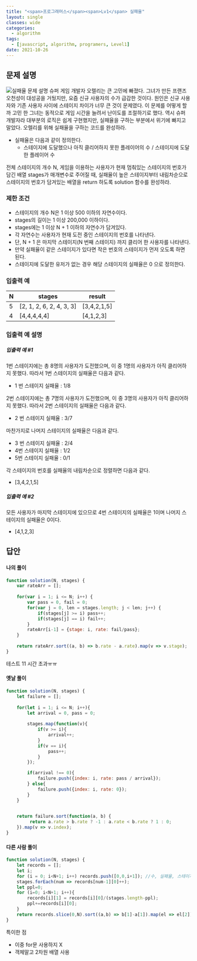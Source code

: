 ```yaml
---
title: "<span>프로그래머스</span><span>Lv1</span> 실패율"
layout: single
classes: wide
categories:
  - algorithm
tags:
  - [javascript, algorithm, programers, Level1]
date: 2021-10-26
---
```


## 문제 설명
<img src='{{ "/assets/images/2021-10-26-post-img1.png" | relative_url }}' title="실패율 문제 설명" alt="실패율 문제 설명"/>
슈퍼 게임 개발자 오렐리는 큰 고민에 빠졌다. 그녀가 만든 프랜즈 오천성이 대성공을 거뒀지만, 요즘 신규 사용자의 수가 급감한 것이다. 원인은 신규 사용자와 기존 사용자 사이에 스테이지 차이가 너무 큰 것이 문제였다.  
이 문제를 어떻게 할까 고민 한 그녀는 동적으로 게임 시간을 늘려서 난이도를 조절하기로 했다. 역시 슈퍼 개발자라 대부분의 로직은 쉽게 구현했지만, 실패율을 구하는 부분에서 위기에 빠지고 말았다. 오렐리를 위해 실패율을 구하는 코드를 완성하라.

* 실패율은 다음과 같이 정의한다.
  * 스테이지에 도달했으나 아직 클리어하지 못한 플레이어의 수 / 스테이지에 도달한 플레이어 수

전체 스테이지의 개수 N, 게임을 이용하는 사용자가 현재 멈춰있는 스테이지의 번호가 담긴 배열 stages가 매개변수로 주어질 때, 실패율이 높은 스테이지부터 내림차순으로 스테이지의 번호가 담겨있는 배열을 return 하도록 solution 함수를 완성하라.

### 제한 조건
* 스테이지의 개수 N은 1 이상 500 이하의 자연수이다.
* stages의 길이는 1 이상 200,000 이하이다.
* stages에는 1 이상 N + 1 이하의 자연수가 담겨있다.
* 각 자연수는 사용자가 현재 도전 중인 스테이지의 번호를 나타낸다.
* 단, N + 1 은 마지막 스테이지(N 번째 스테이지) 까지 클리어 한 사용자를 나타낸다.
* 만약 실패율이 같은 스테이지가 있다면 작은 번호의 스테이지가 먼저 오도록 하면 된다.
* 스테이지에 도달한 유저가 없는 경우 해당 스테이지의 실패율은 0 으로 정의한다.

### 입출력 예

|N|stages|result|
|-|-|-|
|5|[2, 1, 2, 6, 2, 4, 3, 3]|[3,4,2,1,5]|
|4|[4,4,4,4,4]|[4,1,2,3]|

### 입출력 예 설명
##### 입출력 예 #1  
1번 스테이지에는 총 8명의 사용자가 도전했으며, 이 중 1명의 사용자가 아직 클리어하지 못했다. 따라서 1번 스테이지의 실패율은 다음과 같다.
* 1 번 스테이지 실패율 : 1/8
  
2번 스테이지에는 총 7명의 사용자가 도전했으며, 이 중 3명의 사용자가 아직 클리어하지 못했다. 따라서 2번 스테이지의 실패율은 다음과 같다.
* 2 번 스테이지 실패율 : 3/7
  
마찬가지로 나머지 스테이지의 실패율은 다음과 같다.
* 3 번 스테이지 실패율 : 2/4
* 4번 스테이지 실패율 : 1/2
* 5번 스테이지 실패율 : 0/1
  
각 스테이지의 번호를 실패율의 내림차순으로 정렬하면 다음과 같다.
* [3,4,2,1,5]

##### 입출력 예 #2  
모든 사용자가 마지막 스테이지에 있으므로 4번 스테이지의 실패율은 1이며 나머지 스테이지의 실패율은 0이다.
* [4,1,2,3]

## 답안
#### 나의 풀이
```javascript
function solution(N, stages) {
    var rateArr = [];
    
    for(var i = 1; i <= N; i++) {
        var pass = 0, fail = 0;
        for(var j = 0, len = stages.length; j < len; j++) {
            if(stages[j] >= i) pass++;
            if(stages[j] == i) fail++;
        }
        rateArr[i-1] = {stage: i, rate: fail/pass};
    }
    
    return rateArr.sort((a, b) => b.rate - a.rate).map(v => v.stage);
}
```
테스트 11 시간 초과ㅠㅠ

#### 옛날 풀이
```javascript
function solution(N, stages) {
    let failure = [];
    
    for(let i = 1; i <= N; i++){
        let arrival = 0, pass = 0;
        
        stages.map(function(v){
            if(v >= i){
                arrival++;
            }
            if(v == i){
                pass++;
            }
        });

        if(arrival !== 0){
            failure.push({index: i, rate: pass / arrival});
        } else{
            failure.push({index: i, rate: 0});
        }
    }

    
    return failure.sort(function(a, b) {
         return a.rate > b.rate ? -1 : a.rate < b.rate ? 1 : 0;
    }).map(v => v.index);
}
```

#### 다른 사람 풀이
```javascript
function solution(N, stages) {
    let records = [];
    let i;
    for (i = 0; i<N+1; i++) records.push([0,0,i+1]); //수, 실패율, 스테이지
    stages.forEach(num => records[num-1][0]++);
    let ppl=0;
    for (i=0; i<N+1; i++){
        records[i][1] = records[i][0]/(stages.length-ppl);
        ppl+=records[i][0];
    }
    return records.slice(0,N).sort((a,b) => b[1]-a[1]).map(el => el[2]);
}
```
특이한 점
* 이중 for문 사용하지 X
* 객체말고 2차원 배열 사용
